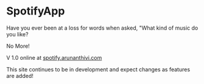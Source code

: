 # SpotifyApp


 Have you ever been at a loss for words when asked, "What kind of music do you like?

No More!

V 1.0 online at [spotify.arunanthivi.com](https://spotify.arunanthivi.com)

This site continues to be in development and expect changes as features are added!
